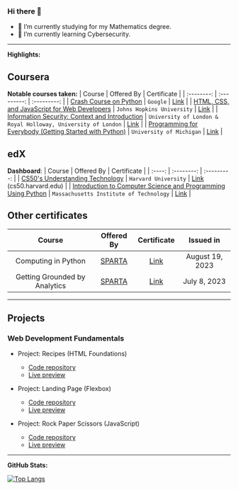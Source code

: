 ### Hi there 👋

- 📖 I’m currently studying for my Mathematics degree.
- 🌱 I’m currently learning Cybersecurity.

<!-- - 📫 You can reach out to me: ... -->

<hr>

**Highlights:**

## Coursera
**Notable courses taken:**
|  Course    |  Offered By | Certificate |
| :--------: | :---------: | :---------: |
| [Crash Course on Python](https://www.coursera.org/learn/python-crash-course) | `Google` | [Link](https://www.coursera.org/account/accomplishments/verify/LPYVRPWTKN9U) |
| [HTML, CSS, and JavaScript for Web Developers](https://www.coursera.org/learn/html-css-javascript-for-web-developers?) | `Johns Hopkins University` | [Link](https://www.coursera.org/account/accomplishments/records/7CV64LGXGX6E) |
| [Information Security: Context and Introduction](https://www.coursera.org/learn/information-security-data) | `University of London & Royal Holloway, University of London` | [Link](https://www.coursera.org/account/accomplishments/records/8MZDYZKH8A2D) |
| [Programming for Everybody (Getting Started with Python)](https://www.coursera.org/learn/python) | `University of Michigan` | [Link](https://www.coursera.org/account/accomplishments/records/4PAFTEFVK34G) |

## edX
**Dashboard**:
| Course | Offered By | Certificate |
| :----: | :--------: | :---------: |
| [CS50's Understanding Technology](https://www.edx.org/course/cs50s-understanding-technology) | `Harvard University` | [Link](https://cs50.harvard.edu/certificates/2e7c47d4-69b5-42ad-9385-5f11475f6cab) (cs50.harvard.edu) |
| [Introduction to Computer Science and Programming Using Python](https://www.edx.org/course/introduction-to-computer-science-and-programming-7) | `Massachusetts Institute of Technology` | [Link](https://courses.edx.org/certificates/31933e1f413741a09fc26b0b14e0be28) |

## Other certificates
| Course | Offered By | Certificate | Issued in |
| :----: | :--------: | :---------: | :-------: |
| Computing in Python | [SPARTA](https://sparta.dap.edu.ph/) | [Link](https://docs.google.com/viewer?url=https://github.com/gja-ledesma/gja-ledesma/files/12572584/Computing.in.Python.pdf) | August 19, 2023 |
| Getting Grounded by Analytics | [SPARTA](https://sparta.dap.edu.ph/) | [Link](https://docs.google.com/viewer?url=https://github.com/gja-ledesma/gja-ledesma/files/12045954/Getting.Grounded.on.Analytics.pdf) | July 8, 2023 |

<hr>

## Projects
### Web Development Fundamentals

- Project: Recipes (HTML Foundations)
    - [Code repository](https://github.com/gja-ledesma/odin-recipes)
    - [Live preview](https://gja-ledesma.github.io/odin-recipes/)

- Project: Landing Page (Flexbox)
    - [Code repository](https://github.com/gja-ledesma/landing-page)
    - [Live preview](https://gja-ledesma.github.io/landing-page/)

- Project: Rock Paper Scissors (JavaScript)
    - [Code repository](https://github.com/gja-ledesma/rock-paper-scissors)
    - [Live preview](https://gja-ledesma.github.io/rock-paper-scissors)

<hr>

**GitHub Stats:** 

[![Top Langs](https://github-readme-stats.vercel.app/api/top-langs/?username=gja-ledesma&layout=compact&show_icons=true&theme=tokyonight)](https://github.com/anuraghazra/github-readme-stats)
